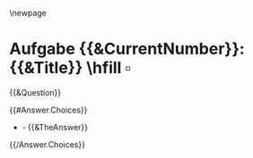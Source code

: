 \newpage
# Aufgabe {{&CurrentNumber}}: {{&Title}} \hfill $\square$

{{&Question}}

{{\#Answer.Choices}}

-   $\square$ {{&TheAnswer}}

{{/Answer.Choices}}
